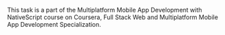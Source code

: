 This task is a part of the Multiplatform Mobile App Development with NativeScript course on Coursera, Full Stack Web and Multiplatform Mobile App Development Specialization.
